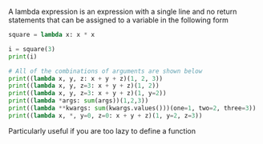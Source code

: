 A lambda expression is an expression with a single line and no return statements that can be
assigned to a variable in the following form
```python
square = lambda x: x * x

i = square(3)
print(i)

# All of the combinations of arguments are shown below
print((lambda x, y, z: x + y + z)(1, 2, 3))
print((lambda x, y, z=3: x + y + z)(1, 2))
print((lambda x, y, z=3: x + y + z)(1, y=2))
print((lambda *args: sum(args))(1,2,3))
print((lambda **kwargs: sum(kwargs.values()))(one=1, two=2, three=3))
print((lambda x, *, y=0, z=0: x + y + z)(1, y=2, z=3))
````
Particularly useful if you are too lazy to define a function
